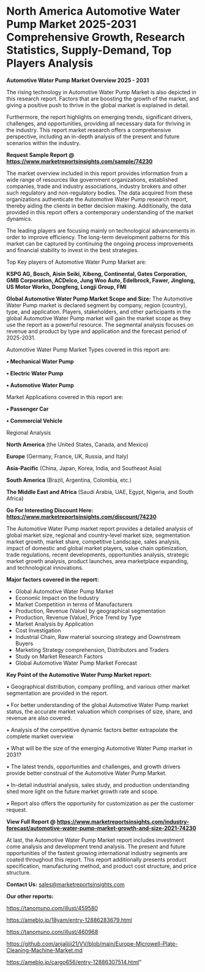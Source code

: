 # North America Automotive Water Pump Market 2025-2031 Comprehensive Growth, Research Statistics, Supply-Demand,  Top Players Analysis

<Strong> Automotive Water Pump Market Overview 2025 - 2031</strong>

The rising technology in Automotive Water Pump Market is also depicted in this research report. Factors that are boosting the growth of the market, and giving a positive push to thrive in the global market is explained in detail.

Furthermore, the report highlights on emerging trends, significant drivers, challenges, and opportunities, providing all necessary data for thriving in the industry. This report market research offers a comprehensive perspective, including an in-depth analysis of the present and future scenarios within the industry.

<strong>Request Sample Report @ <a href=https://www.marketreportsinsights.com/sample/74230>https://www.marketreportsinsights.com/sample/74230</a></strong>

The market overview included in this report provides information from a wide range of resources like government organizations, established companies, trade and industry associations, industry brokers and other such regulatory and non-regulatory bodies. The data acquired from these organizations authenticate the Automotive Water Pump research report, thereby aiding the clients in better decision making. Additionally, the data provided in this report offers a contemporary understanding of the market dynamics.

The leading players are focusing mainly on technological advancements in order to improve efficiency. The long-term development patterns for this market can be captured by continuing the ongoing process improvements and financial stability to invest in the best strategies.

Top Key players of Automotive Water Pump Market are:

<strong>KSPG AG, Bosch, Aisin Seiki, Xibeng, Continental, Gates Corporation, GMB Corporation, ACDelco, Jung Woo Auto, Edelbrock, Fawer, Jinglong, US Motor Works, Dongfeng, Longji Group, FMI</strong>

<strong><b>Global Automotive Water Pump Market Scope and Size:</b></strong>
The Automotive Water Pump market is declared segment by company, region (country), type, and application. Players, stakeholders, and other participants in the global Automotive Water Pump market will gain the market scope as they use the report as a powerful resource. The segmental analysis focuses on revenue and product by type and application and the forecast period of 2025-2031.

Automotive Water Pump Market Types covered in this report are:

<strong>• Mechanical Water Pump

• Electric Water Pump

• Automotive Water Pump</strong>

Market Applications covered in this report are:

<strong>• Passenger Car

• Commercial Vehicle</strong> 

Regional Analysis

<strong>North America</strong> (the United States, Canada, and Mexico)

<strong>Europe</strong> (Germany, France, UK, Russia, and Italy)

<strong>Asia-Pacific</strong> (China, Japan, Korea, India, and Southeast Asia)

<strong>South America</strong> (Brazil, Argentina, Colombia, etc.)

<strong>The Middle East and Africa</strong> (Saudi Arabia, UAE, Egypt, Nigeria, and South Africa)

<strong>Go For Interesting Discount Here: <a href=https://www.marketreportsinsights.com/discount/74230>https://www.marketreportsinsights.com/discount/74230</a></strong>

The Automotive Water Pump market report provides a detailed analysis of global market size, regional and country-level market size, segmentation market growth, market share, competitive Landscape, sales analysis, impact of domestic and global market players, value chain optimization, trade regulations, recent developments, opportunities analysis, strategic market growth analysis, product launches, area marketplace expanding, and technological innovations.

<strong><b>Major factors covered in the report:</b></strong>
<ul>
  <li>Global Automotive Water Pump Market </li>
  <li>Economic Impact on the Industry</li>
  <li>Market Competition in terms of Manufacturers</li>
  <li>Production, Revenue (Value) by geographical segmentation</li>
  <li>Production, Revenue (Value), Price Trend by Type</li>
  <li>Market Analysis by Application</li>
  <li>Cost Investigation</li>
  <li>Industrial Chain, Raw material sourcing strategy and Downstream Buyers</li>
  <li>Marketing Strategy comprehension, Distributors and Traders</li>
  <li>Study on Market Research Factors</li>
  <li>Global Automotive Water Pump Market Forecast</li>
</ul>

<strong><b>Key Point of the Automotive Water Pump Market report:</b></strong>

• Geographical distribution, company profiling, and various other market segmentation are provided in the report.

• For better understanding of the global Automotive Water Pump market status, the accurate market valuation which comprises of size, share, and revenue are also covered.

• Analysis of the competitive dynamic factors better extrapolate the complete market overview

• What will be the size of the emerging Automotive Water Pump market in 2031?

• The latest trends, opportunities and challenges, and growth drivers provide better construal of the Automotive Water Pump Market.

• In-detail industrial analysis, sales study, and production understanding shed more light on the future market growth rate and scope.

• Report also offers the opportunity for customization as per the customer request.

<strong><b>View Full Report @ <a href=https://www.marketreportsinsights.com/industry-forecast/automotive-water-pump-market-growth-and-size-2021-74230>https://www.marketreportsinsights.com/industry-forecast/automotive-water-pump-market-growth-and-size-2021-74230</a></b></strong>


At last, the Automotive Water Pump Market report includes investment come analysis and development trend analysis. The present and future opportunities of the fastest growing international industry segments are coated throughout this report. This report additionally presents product specification, manufacturing method, and product cost structure, and price structure.

<strong>Contact Us:</strong>
sales@marketreportsinsights.com

<strong>Our other reports:</strong>

<a href=https://tanomuno.com/illust/459580>https://tanomuno.com/illust/459580</a>

<a href=https://ameblo.jp/18yam/entry-12886283679.html>https://ameblo.jp/18yam/entry-12886283679.html</a>

<a href=https://tanomuno.com/illust/460968>https://tanomuno.com/illust/460968</a>

<a href=https://github.com/anjaliiii21/VV/blob/main/Europe-Microwell-Plate-Cleaning-Machine-Market.md>https://github.com/anjaliiii21/VV/blob/main/Europe-Microwell-Plate-Cleaning-Machine-Market.md</a>

<a href=https://ameblo.jp/cargo656/entry-12886307514.html>https://ameblo.jp/cargo656/entry-12886307514.html</a>"
